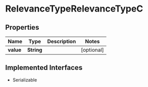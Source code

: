 

# RelevanceTypeRelevanceTypeC


## Properties

Name | Type | Description | Notes
------------ | ------------- | ------------- | -------------
**value** | **String** |  |  [optional]


## Implemented Interfaces

* Serializable



